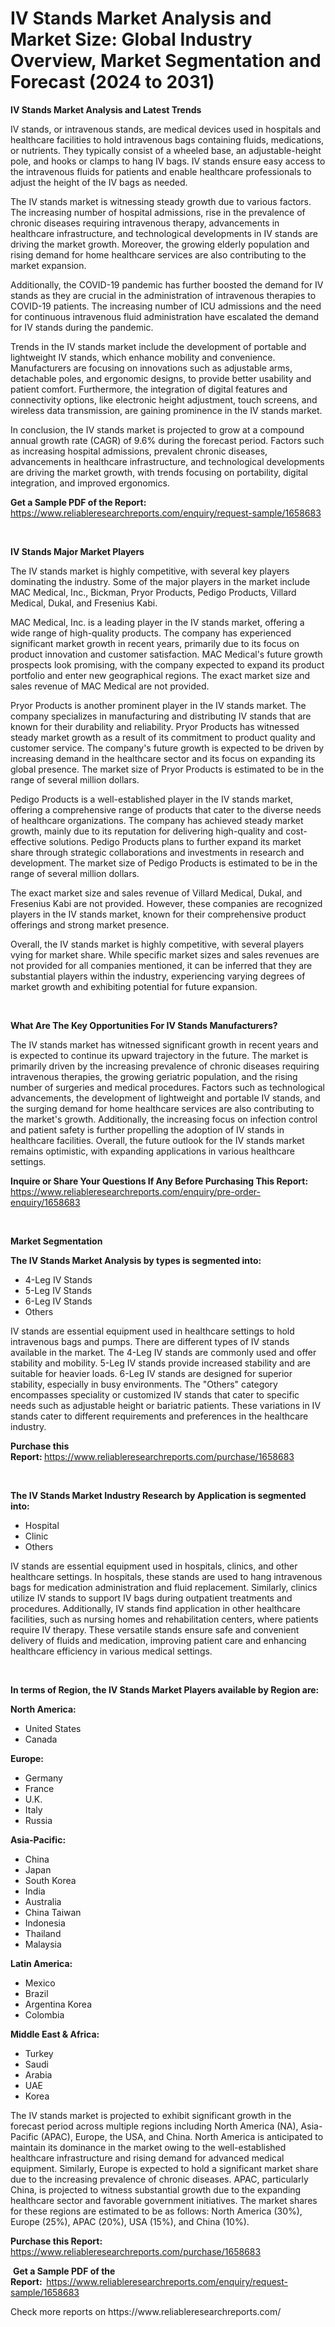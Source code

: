<p><h1>IV Stands Market Analysis and Market Size: Global Industry Overview, Market Segmentation and Forecast (2024 to 2031)</h1></p><p><strong>IV Stands Market Analysis and Latest Trends</strong></p>
<p><p>IV stands, or intravenous stands, are medical devices used in hospitals and healthcare facilities to hold intravenous bags containing fluids, medications, or nutrients. They typically consist of a wheeled base, an adjustable-height pole, and hooks or clamps to hang IV bags. IV stands ensure easy access to the intravenous fluids for patients and enable healthcare professionals to adjust the height of the IV bags as needed.</p><p>The IV stands market is witnessing steady growth due to various factors. The increasing number of hospital admissions, rise in the prevalence of chronic diseases requiring intravenous therapy, advancements in healthcare infrastructure, and technological developments in IV stands are driving the market growth. Moreover, the growing elderly population and rising demand for home healthcare services are also contributing to the market expansion.</p><p>Additionally, the COVID-19 pandemic has further boosted the demand for IV stands as they are crucial in the administration of intravenous therapies to COVID-19 patients. The increasing number of ICU admissions and the need for continuous intravenous fluid administration have escalated the demand for IV stands during the pandemic.</p><p>Trends in the IV stands market include the development of portable and lightweight IV stands, which enhance mobility and convenience. Manufacturers are focusing on innovations such as adjustable arms, detachable poles, and ergonomic designs, to provide better usability and patient comfort. Furthermore, the integration of digital features and connectivity options, like electronic height adjustment, touch screens, and wireless data transmission, are gaining prominence in the IV stands market.</p><p>In conclusion, the IV stands market is projected to grow at a compound annual growth rate (CAGR) of 9.6% during the forecast period. Factors such as increasing hospital admissions, prevalent chronic diseases, advancements in healthcare infrastructure, and technological developments are driving the market growth, with trends focusing on portability, digital integration, and improved ergonomics.</p></p>
<p><strong>Get a Sample PDF of the Report:&nbsp;</strong> <a href="https://www.reliableresearchreports.com/enquiry/request-sample/1658683">https://www.reliableresearchreports.com/enquiry/request-sample/1658683</a></p>
<p>&nbsp;</p>
<p><strong>IV Stands Major Market Players</strong></p>
<p><p>The IV stands market is highly competitive, with several key players dominating the industry. Some of the major players in the market include MAC Medical, Inc., Bickman, Pryor Products, Pedigo Products, Villard Medical, Dukal, and Fresenius Kabi.</p><p>MAC Medical, Inc. is a leading player in the IV stands market, offering a wide range of high-quality products. The company has experienced significant market growth in recent years, primarily due to its focus on product innovation and customer satisfaction. MAC Medical's future growth prospects look promising, with the company expected to expand its product portfolio and enter new geographical regions. The exact market size and sales revenue of MAC Medical are not provided.</p><p>Pryor Products is another prominent player in the IV stands market. The company specializes in manufacturing and distributing IV stands that are known for their durability and reliability. Pryor Products has witnessed steady market growth as a result of its commitment to product quality and customer service. The company's future growth is expected to be driven by increasing demand in the healthcare sector and its focus on expanding its global presence. The market size of Pryor Products is estimated to be in the range of several million dollars.</p><p>Pedigo Products is a well-established player in the IV stands market, offering a comprehensive range of products that cater to the diverse needs of healthcare organizations. The company has achieved steady market growth, mainly due to its reputation for delivering high-quality and cost-effective solutions. Pedigo Products plans to further expand its market share through strategic collaborations and investments in research and development. The market size of Pedigo Products is estimated to be in the range of several million dollars.</p><p>The exact market size and sales revenue of Villard Medical, Dukal, and Fresenius Kabi are not provided. However, these companies are recognized players in the IV stands market, known for their comprehensive product offerings and strong market presence.</p><p>Overall, the IV stands market is highly competitive, with several players vying for market share. While specific market sizes and sales revenues are not provided for all companies mentioned, it can be inferred that they are substantial players within the industry, experiencing varying degrees of market growth and exhibiting potential for future expansion.</p></p>
<p>&nbsp;</p>
<p><strong>What Are The Key Opportunities For IV Stands Manufacturers?</strong></p>
<p><p>The IV stands market has witnessed significant growth in recent years and is expected to continue its upward trajectory in the future. The market is primarily driven by the increasing prevalence of chronic diseases requiring intravenous therapies, the growing geriatric population, and the rising number of surgeries and medical procedures. Factors such as technological advancements, the development of lightweight and portable IV stands, and the surging demand for home healthcare services are also contributing to the market's growth. Additionally, the increasing focus on infection control and patient safety is further propelling the adoption of IV stands in healthcare facilities. Overall, the future outlook for the IV stands market remains optimistic, with expanding applications in various healthcare settings.</p></p>
<p><strong>Inquire or Share Your Questions If Any Before Purchasing This Report:</strong> <a href="https://www.reliableresearchreports.com/enquiry/pre-order-enquiry/1658683">https://www.reliableresearchreports.com/enquiry/pre-order-enquiry/1658683</a></p>
<p>&nbsp;</p>
<p><strong>Market Segmentation</strong></p>
<p><strong>The IV Stands Market Analysis by types is segmented into:</strong></p>
<p><ul><li>4-Leg IV Stands</li><li>5-Leg IV Stands</li><li>6-Leg IV Stands</li><li>Others</li></ul></p>
<p><p>IV stands are essential equipment used in healthcare settings to hold intravenous bags and pumps. There are different types of IV stands available in the market. The 4-Leg IV stands are commonly used and offer stability and mobility. 5-Leg IV stands provide increased stability and are suitable for heavier loads. 6-Leg IV stands are designed for superior stability, especially in busy environments. The "Others" category encompasses speciality or customized IV stands that cater to specific needs such as adjustable height or bariatric patients. These variations in IV stands cater to different requirements and preferences in the healthcare industry.</p></p>
<p><strong>Purchase this Report:&nbsp;</strong><a href="https://www.reliableresearchreports.com/purchase/1658683">https://www.reliableresearchreports.com/purchase/1658683</a></p>
<p>&nbsp;</p>
<p><strong>The IV Stands Market Industry Research by Application is segmented into:</strong></p>
<p><ul><li>Hospital</li><li>Clinic</li><li>Others</li></ul></p>
<p><p>IV stands are essential equipment used in hospitals, clinics, and other healthcare settings. In hospitals, these stands are used to hang intravenous bags for medication administration and fluid replacement. Similarly, clinics utilize IV stands to support IV bags during outpatient treatments and procedures. Additionally, IV stands find application in other healthcare facilities, such as nursing homes and rehabilitation centers, where patients require IV therapy. These versatile stands ensure safe and convenient delivery of fluids and medication, improving patient care and enhancing healthcare efficiency in various medical settings.</p></p>
<p>&nbsp;</p>
<p><strong>In terms of Region, the IV Stands Market Players available by Region are:</strong></p>
<p>
    <p> <strong> North America: </strong>
        <ul>
            <li>United States</li>
            <li>Canada</li>
        </ul>
        </p> 
    <p> <strong> Europe: </strong>
        <ul>
            <li>Germany</li>
            <li>France</li>
            <li>U.K.</li>
            <li>Italy</li>
            <li>Russia</li>
        </ul>
        </p> 
    <p> <strong> Asia-Pacific: </strong>
        <ul>
            <li>China</li>
            <li>Japan</li>
            <li>South Korea</li>
            <li>India</li>
            <li>Australia</li>
            <li>China Taiwan</li>
            <li>Indonesia</li>
            <li>Thailand</li>
            <li>Malaysia</li>
        </ul>
        </p> 
    <p> <strong> Latin America: </strong>
        <ul>
            <li>Mexico</li>
            <li>Brazil</li>
            <li>Argentina Korea</li>
            <li>Colombia</li>
        </ul>
        </p> 
    <p> <strong> Middle East & Africa: </strong>
        <ul>
            <li>Turkey</li>
            <li>Saudi</li>
            <li>Arabia</li>
            <li>UAE</li>
            <li>Korea</li>
        </ul>
    </p>
    </p>
<p><p>The IV stands market is projected to exhibit significant growth in the forecast period across multiple regions including North America (NA), Asia-Pacific (APAC), Europe, the USA, and China. North America is anticipated to maintain its dominance in the market owing to the well-established healthcare infrastructure and rising demand for advanced medical equipment. Similarly, Europe is expected to hold a significant market share due to the increasing prevalence of chronic diseases. APAC, particularly China, is projected to witness substantial growth due to the expanding healthcare sector and favorable government initiatives. The market shares for these regions are estimated to be as follows: North America (30%), Europe (25%), APAC (20%), USA (15%), and China (10%).</p></p>
<p><strong>Purchase this Report: </strong><a href="https://www.reliableresearchreports.com/purchase/1658683">https://www.reliableresearchreports.com/purchase/1658683</a></p>
<p>&nbsp;<strong>Get a Sample PDF of the Report:&nbsp;&nbsp;</strong><a href="https://www.reliableresearchreports.com/enquiry/request-sample/1658683">https://www.reliableresearchreports.com/enquiry/request-sample/1658683</a></p>
<p><strong></strong></p>
<p>Check more reports on https://www.reliableresearchreports.com/</p>